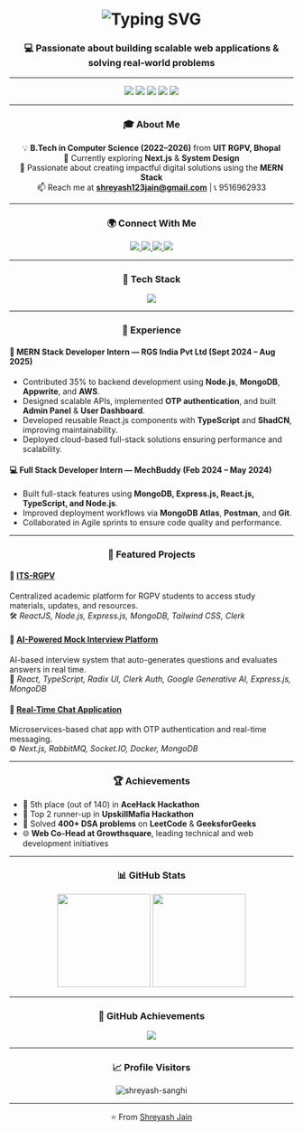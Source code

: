 <!-- PROFILE HEADER -->
<h1 align="center">
  <img src="https://readme-typing-svg.herokuapp.com?font=Fira+Code&size=28&pause=1000&center=true&vCenter=true&width=600&lines=Hi+👋,+I'm+Shreyash+Jain;MERN+Stack+Developer;Full+Stack+Web+Developer;Open+Source+Contributor;Tech+Enthusiast+🚀" alt="Typing SVG" />
</h1>

<h3 align="center">
  💻 Passionate about building scalable web applications & solving real-world problems
</h3>

---

<p align="center">
  <img src="https://img.shields.io/badge/MERN%20Stack-%2300C853.svg?&style=for-the-badge&logo=react&logoColor=white" />
  <img src="https://img.shields.io/badge/Next.js-%23000000.svg?&style=for-the-badge&logo=next.js&logoColor=white" />
  <img src="https://img.shields.io/badge/TypeScript-%23007ACC.svg?&style=for-the-badge&logo=typescript&logoColor=white" />
  <img src="https://img.shields.io/badge/TailwindCSS-%2338B2AC.svg?&style=for-the-badge&logo=tailwindcss&logoColor=white" />
  <img src="https://img.shields.io/badge/Node.js-%23339933.svg?&style=for-the-badge&logo=node.js&logoColor=white" />
</p>

---

<h3 align="center">🎓 About Me</h3>

<p align="center">
  💡 <strong>B.Tech in Computer Science (2022–2026)</strong> from <strong>UIT RGPV, Bhopal</strong> <br/>
  🌱 Currently exploring <strong>Next.js</strong> & <strong>System Design</strong> <br/>
  🚀 Passionate about creating impactful digital solutions using the <strong>MERN Stack</strong> <br/>
  📫 Reach me at <a href="mailto:shreyash123jain@gmail.com"><strong>shreyash123jain@gmail.com</strong></a> | 📞 9516962933 <br/>
</p>

---

<h3 align="center">🌍 Connect With Me</h3>

<p align="center">
  <a href="https://www.linkedin.com/in/jainshreyash" target="_blank">
    <img src="https://img.shields.io/badge/LinkedIn-%230077B5.svg?&style=for-the-badge&logo=linkedin&logoColor=white" />
  </a>
  <a href="https://leetcode.com/u/ShreyashJain/" target="_blank">
    <img src="https://img.shields.io/badge/LeetCode-%23FFA116.svg?&style=for-the-badge&logo=leetcode&logoColor=white" />
  </a>
  <a href="https://github.com/shreyash-sanghi" target="_blank">
    <img src="https://img.shields.io/badge/GitHub-%23121011.svg?&style=for-the-badge&logo=github&logoColor=white" />
  </a>
  <a href="mailto:shreyash123jain@gmail.com">
    <img src="https://img.shields.io/badge/Gmail-%23EA4335.svg?&style=for-the-badge&logo=gmail&logoColor=white" />
  </a>
</p>

---

<h3 align="center">🧠 Tech Stack</h3>

<p align="center">
  <img src="https://skillicons.dev/icons?i=html,css,js,react,nextjs,nodejs,express,mongodb,tailwind,bootstrap,cpp,java,typescript,redux,python,aws,firebase,vscode,git,github" />
</p>

---

<h3 align="center">💼 Experience</h3>

<h4 align="left">🚀 MERN Stack Developer Intern — RGS India Pvt Ltd (Sept 2024 – Aug 2025)</h4>

- Contributed 35% to backend development using **Node.js**, **MongoDB**, **Appwrite**, and **AWS**.  
- Designed scalable APIs, implemented **OTP authentication**, and built **Admin Panel** & **User Dashboard**.  
- Developed reusable React.js components with **TypeScript** and **ShadCN**, improving maintainability.  
- Deployed cloud-based full-stack solutions ensuring performance and scalability.

<h4 align="left">💻 Full Stack Developer Intern — MechBuddy (Feb 2024 – May 2024)</h4>

- Built full-stack features using **MongoDB, Express.js, React.js, TypeScript, and Node.js**.  
- Improved deployment workflows via **MongoDB Atlas**, **Postman**, and **Git**.  
- Collaborated in Agile sprints to ensure code quality and performance.

---

<h3 align="center">🚀 Featured Projects</h3>

#### 🧾 [ITS-RGPV](https://www.itsrgpv.social)
Centralized academic platform for RGPV students to access study materials, updates, and resources.  
🛠️ *ReactJS, Node.js, Express.js, MongoDB, Tailwind CSS, Clerk*

#### 🤖 [AI-Powered Mock Interview Platform](https://ai-inteview.vercel.app/)
AI-based interview system that auto-generates questions and evaluates answers in real time.  
🧠 *React, TypeScript, Radix UI, Clerk Auth, Google Generative AI, Express.js, MongoDB*

#### 💬 [Real-Time Chat Application](https://github.com/shreyash-sanghi/char-app-frontend.git)
Microservices-based chat app with OTP authentication and real-time messaging.  
⚙️ *Next.js, RabbitMQ, Socket.IO, Docker, MongoDB*

---

<h3 align="center">🏆 Achievements</h3>

- 🥇 5th place (out of 140) in **AceHack Hackathon**  
- 🥈 Top 2 runner-up in **UpskillMafia Hackathon**  
- 💪 Solved **400+ DSA problems** on **LeetCode** & **GeeksforGeeks**  
- 🌐 **Web Co-Head at Growthsquare**, leading technical and web development initiatives

---

<h3 align="center">📊 GitHub Stats</h3>

<p align="center">
  <img src="https://github-readme-stats.vercel.app/api?username=shreyash-sanghi&show_icons=true&theme=tokyonight" height="165"/>
  <img src="https://github-readme-stats.vercel.app/api/top-langs/?username=shreyash-sanghi&layout=compact&theme=tokyonight" height="165"/>
</p>

---

<h3 align="center">🏅 GitHub Achievements</h3>

<p align="center">
  <img src="https://github-profile-trophy.vercel.app/?username=shreyash-sanghi&theme=algolia&row=1&column=6" />
</p>

---

<h3 align="center">📈 Profile Visitors</h3>

<p align="center">
  <img src="https://komarev.com/ghpvc/?username=shreyash-sanghi&label=Profile%20Views&color=0e75b6&style=flat" alt="shreyash-sanghi" />
</p>

---

<p align="center">
  ⭐️ From <a href="https://github.com/shreyash-sanghi">Shreyash Jain</a>
</p>
